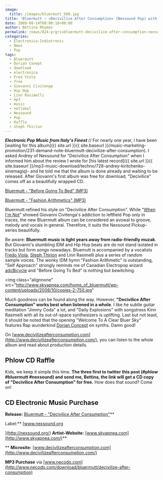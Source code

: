 ```yaml
---
image:
  title: /images/bluermutt_500.jpg
title: 'Bluermutt – »Decivilice After Consumption« (Nexsound Pop) with Phlow CD Raffle'
date: 2009-08-14T08:00:18+00:00
author: Bettina Rhymes
permalink: /news/824-prgrssbluermutt-decivilice-after-consumption-nexsound-pop
categories:
  - Electronica-Indietronic
  - News
  - Pop
tags:
  - Bluermutt
  - Dorian Conept
  - download
  - electronica
  - Fred Viola
  - free
  - Giovanni Civitenga
  - Hip Hop
  - Linn Rasimelli
  - mp3
  - music
  - netlabel
  - Nexsound
  - Pop
  - Raffle
  - Steph Thirion
---
```

***Electronic Pop Music from Italy's Finest*** // For nearly one year, I have been [waiting for this album]({{ site.url }}{{ site.baseurl }}/music-marketing-promotion/231-demand-note-bluermutt-decivilize-after-consumption). I asked Andrey of Nexsound for "Decivilice After Consumption" when I informed him about the review I wrote for [his latest record]({{ site.url }}{{ site.baseurl }}/mp3-music-download/techno/728-andrey-kiritchenko-sinemagiq)- and he told me that the album is done already and waiting to be released. After Giovanni's first album was free for download, "Decivilice" comes off as a beautifully wrapped CD.

[Bluermutt - "Before Going To Bed" (MP3)](http://de.scene.org/pub/music/groups/nexsound/cd_samples/bluermutt-before_going_to_bed.mp3)
  
[Bluermutt - "Fashion Arithmetics" (MP3)](http://de.scene.org/pub/music/groups/nexsound/cd_samples/bluermutt-fashion_arithmetics.mp3)

<!--more-->

<!--adsense-->

Bluermutt refined his style on "Decivilice After Consumption". While "[When I'm Not](http://www.nexsound.org/ns55.html)" showed Giovanni Civitenga's addiction to leftfield Pop only in traces, the new Bluermutt album can be considered an avowal to groove, melody and vocals in general. Therefore, it suits the Nexsound Pickup-series beautifully.

Be aware: **Bluermutt music is light years away from radio-friendly muzak**. But Giovanni's stumbling IDM and Hip Hop beats are do not stand isolated in tracks but form _songs_ nowadays. Bluemutt is accompanied by a vocalists [Fredo Viola](http://www.myspace.com/fredoviola), [Steph Thirion](http://www.myspace.com/superstephworld) and Linn Rasimelli plus a series of random sample voices. The wonky IDM hymn "Fashion Arithmetic" is outstanding, "Self Approach" strongly reminds me of Canadian Electropop wizard [adcBicycle](http://adcbicycle.blogspot.com/) and "Before Going To Bed" is nothing but bewitching.

<img class="alignnone" src="http://www.skyapnea.com/home_of_bluermutt/wp-content/uploads/2008/10/copies-2-750.jpg"

Much goodness can be found along the way. However, **"Decivilice After Consumption" works best when listened in a whole**. I like he subtle guitar meditation "Jimmy Coda" a lot, and "Daily Explosions" with songstress Kinn Rasimelli with all its out-of-space synthesizers is uplifting. Last but not least, it should be noted that the opening "Welcome To A Clear Bluer Sky" features Rap wunderkind [Dorian Concept](http://www.myspace.com/dorianconcept) on synths. Damn good!

On [www.decivilizeafterconsumption.com](http://www.decivilizeafterconsumption.com/), you can listen to the whole album and read about production details.

## Phlow CD Raffle

Kids, we keep it simple this time. **The three first to twitter this post (#phlow #bluermutt #nexsound) and send me, Bettina, the link will get a CD copy of "Decivilice After Consumption" for free.** How does that sound? Come on!

## CD Electronic Music Purchase

**Release:** [Bluermutt - "Decivilice After Consumption"](http://nexsound.org/nsp04.html)**
  
Label:** [www.nexsound.org
  
](http://nexsound.org/) **Artist-Website:** [www.skyapnea.com](http://www.skyapnea.com/)**
  
** **Microsite:** [www.decivilizeafterconsumption.com](http://www.decivilizeafterconsumption.com/)

**MP3 Purchase** via [www.necodo.com](http://www.necodo.com/download/bluermutt/decivilize-after-consumption)